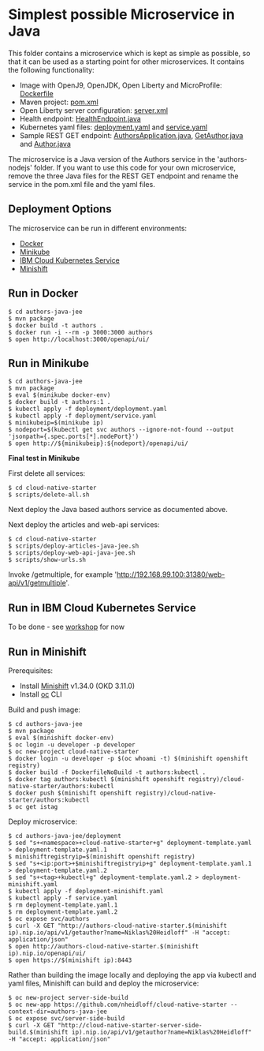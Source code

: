 # Simplest possible Microservice in Java

This folder contains a microservice which is kept as simple as possible, so that it can be used as a starting point for other microservices. It contains the following functionality:

* Image with OpenJ9, OpenJDK, Open Liberty and MicroProfile: [Dockerfile](Dockerfile)
* Maven project: [pom.xml](pom.xml)
* Open Liberty server configuration: [server.xml](liberty/server.xml)
* Health endpoint: [HealthEndpoint.java](src/main/java/com/ibm/authors/HealthEndpoint.java)
* Kubernetes yaml files: [deployment.yaml](deployment/deployment.yaml) and [service.yaml](deployment/service.yaml)
* Sample REST GET endpoint: [AuthorsApplication.java](src/main/java/com/ibm/authors/AuthorsApplication.java), [GetAuthor.java](src/main/java/com/ibm/authors/GetAuthor.java) and [Author.java](src/main/java/com/ibm/authors/Author.java)

The microservice is a Java version of the Authors service in the 'authors-nodejs' folder. If you want to use this code for your own microservice, remove the three Java files for the REST GET endpoint and rename the service in the pom.xml file and the yaml files.

## Deployment Options

The microservice can be run in different environments:

* [Docker](#run-in-docker)
* [Minikube](#run-in-minikube)
* [IBM Cloud Kubernetes Service](#run-in-ibm-cloud-kubernetes-service)
* [Minishift](#run-in-minishift)

## Run in Docker

```
$ cd authors-java-jee
$ mvn package
$ docker build -t authors .
$ docker run -i --rm -p 3000:3000 authors
$ open http://localhost:3000/openapi/ui/
```

## Run in Minikube

```
$ cd authors-java-jee
$ mvn package
$ eval $(minikube docker-env)
$ docker build -t authors:1 .
$ kubectl apply -f deployment/deployment.yaml
$ kubectl apply -f deployment/service.yaml
$ minikubeip=$(minikube ip)
$ nodeport=$(kubectl get svc authors --ignore-not-found --output 'jsonpath={.spec.ports[*].nodePort}')
$ open http://${minikubeip}:${nodeport}/openapi/ui/
```

**Final test in Minikube**

First delete all services:

```
$ cd cloud-native-starter
$ scripts/delete-all.sh
```

Next deploy the Java based authors service as documented above.

Next deploy the articles and web-api services:

```
$ cd cloud-native-starter
$ scripts/deploy-articles-java-jee.sh
$ scripts/deploy-web-api-java-jee.sh
$ scripts/show-urls.sh
```

Invoke /getmultiple, for example 'http://192.168.99.100:31380/web-api/v1/getmultiple'.


## Run in IBM Cloud Kubernetes Service

To be done - see [workshop](../workshop/06-java-development.md#5kubernetes-deployment-configuration) for now


## Run in Minishift

Prerequisites:

* Install [Minishift](https://github.com/minishift/minishift) v1.34.0 (OKD 3.11.0)
* Install [oc](https://docs.okd.io/latest/cli_reference/get_started_cli.html) CLI

Build and push image:

```
$ cd authors-java-jee
$ mvn package
$ eval $(minishift docker-env)
$ oc login -u developer -p developer
$ oc new-project cloud-native-starter
$ docker login -u developer -p $(oc whoami -t) $(minishift openshift registry)
$ docker build -f DockerfileNoBuild -t authors:kubectl .
$ docker tag authors:kubectl $(minishift openshift registry)/cloud-native-starter/authors:kubectl
$ docker push $(minishift openshift registry)/cloud-native-starter/authors:kubectl
$ oc get istag
```

Deploy microservice:

```
$ cd authors-java-jee/deployment
$ sed "s+<namespace>+cloud-native-starter+g" deployment-template.yaml > deployment-template.yaml.1
$ minishiftregistryip=$(minishift openshift registry)
$ sed "s+<ip:port>+$minishiftregistryip+g" deployment-template.yaml.1 > deployment-template.yaml.2
$ sed "s+<tag>+kubectl+g" deployment-template.yaml.2 > deployment-minishift.yaml
$ kubectl apply -f deployment-minishift.yaml
$ kubectl apply -f service.yaml
$ rm deployment-template.yaml.1
$ rm deployment-template.yaml.2
$ oc expose svc/authors
$ curl -X GET "http://authors-cloud-native-starter.$(minishift ip).nip.io/api/v1/getauthor?name=Niklas%20Heidloff" -H "accept: application/json"
$ open http://authors-cloud-native-starter.$(minishift ip).nip.io/openapi/ui/
$ open https://$(minishift ip):8443
```

Rather than building the image locally and deploying the app via kubectl and yaml files, Minishift can build and deploy the microservice:

```
$ oc new-project server-side-build
$ oc new-app https://github.com/nheidloff/cloud-native-starter --context-dir=authors-java-jee
$ oc expose svc/server-side-build
$ curl -X GET "http://cloud-native-starter-server-side-build.$(minishift ip).nip.io/api/v1/getauthor?name=Niklas%20Heidloff" -H "accept: application/json"
```